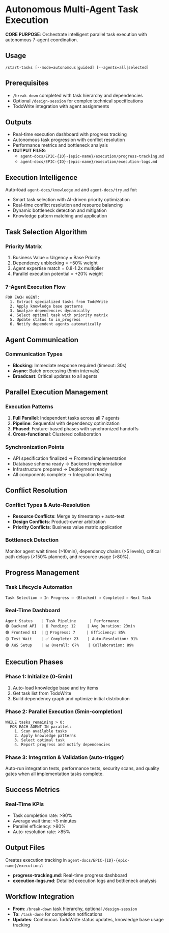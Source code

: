 # Autonomous Multi-Agent Task Execution

**CORE PURPOSE**: Orchestrate intelligent parallel task execution with autonomous 7-agent coordination.

## Usage
```
/start-tasks [--mode=autonomous|guided] [--agents=all|selected]
```

## Prerequisites
- `/break-down` completed with task hierarchy and dependencies
- Optional `/design-session` for complex technical specifications
- TodoWrite integration with agent assignments

## Outputs
- Real-time execution dashboard with progress tracking
- Autonomous task progression with conflict resolution
- Performance metrics and bottleneck analysis
- **OUTPUT FILES**: 
  - `agent-docs/EPIC-{ID}-{epic-name}/execution/progress-tracking.md`
  - `agent-docs/EPIC-{ID}-{epic-name}/execution/execution-logs.md`

## Execution Intelligence

Auto-load `agent-docs/knowledge.md` and `agent-docs/try.md` for:
- Smart task selection with AI-driven priority optimization
- Real-time conflict resolution and resource balancing
- Dynamic bottleneck detection and mitigation
- Knowledge pattern matching and application

## Task Selection Algorithm

### Priority Matrix
1. Business Value × Urgency = Base Priority
2. Dependency unblocking = +50% weight
3. Agent expertise match = 0.8-1.2x multiplier
4. Parallel execution potential = +20% weight

### 7-Agent Execution Flow
```
FOR EACH AGENT:
  1. Extract specialized tasks from TodoWrite
  2. Apply knowledge base patterns
  3. Analyze dependencies dynamically
  4. Select optimal task with priority matrix
  5. Update status to in_progress
  6. Notify dependent agents automatically
```

## Agent Communication

### Communication Types
- **Blocking**: Immediate response required (timeout: 30s)
- **Async**: Batch processing (5min intervals)
- **Broadcast**: Critical updates to all agents

## Parallel Execution Management

### Execution Patterns
1. **Full Parallel**: Independent tasks across all 7 agents
2. **Pipeline**: Sequential with dependency optimization
3. **Phased**: Feature-based phases with synchronized handoffs
4. **Cross-functional**: Clustered collaboration

### Synchronization Points
- API specification finalized → Frontend implementation
- Database schema ready → Backend implementation  
- Infrastructure prepared → Deployment ready
- All components complete → Integration testing

## Conflict Resolution

### Conflict Types & Auto-Resolution
- **Resource Conflicts**: Merge by timestamp + auto-test
- **Design Conflicts**: Product-owner arbitration
- **Priority Conflicts**: Business value matrix application

### Bottleneck Detection
Monitor agent wait times (>10min), dependency chains (>5 levels), critical path delays (>150% planned), and resource usage (>80%).

## Progress Management

### Task Lifecycle Automation
```
Task Selection → In Progress → (Blocked) → Completed → Next Task
```

### Real-Time Dashboard
```
Agent Status    | Task Pipeline      | Performance
🟢 Backend API  | ⏳ Pending: 12     | Avg Duration: 23min
🟢 Frontend UI  | 🔄 Progress: 7     | Efficiency: 85%
🟡 Test Wait    | ✅ Complete: 23    | Auto-Resolution: 91%
🟢 AWS Setup    | 📊 Overall: 67%    | Collaboration: 89%
```

## Execution Phases

### Phase 1: Initialize (0-5min)
1. Auto-load knowledge base and try items
2. Get task list from TodoWrite
3. Build dependency graph and optimize initial distribution

### Phase 2: Parallel Execution (5min-completion)
```
WHILE tasks_remaining > 0:
  FOR EACH AGENT IN parallel:
    1. Scan available tasks
    2. Apply knowledge patterns
    3. Select optimal task
    4. Report progress and notify dependencies
```

### Phase 3: Integration & Validation (auto-trigger)
Auto-run integration tests, performance tests, security scans, and quality gates when all implementation tasks complete.

## Success Metrics

### Real-Time KPIs
- Task completion rate: >90%
- Average wait time: <5 minutes
- Parallel efficiency: >80%
- Auto-resolution rate: >85%

## Output Files

Creates execution tracking in `agent-docs/EPIC-{ID}-{epic-name}/execution/`:
- **progress-tracking.md**: Real-time progress dashboard
- **execution-logs.md**: Detailed execution logs and bottleneck analysis

## Workflow Integration

- **From**: `/break-down` task hierarchy, optional `/design-session`
- **To**: `/task-done` for completion notifications
- **Updates**: Continuous TodoWrite status updates, knowledge base usage tracking